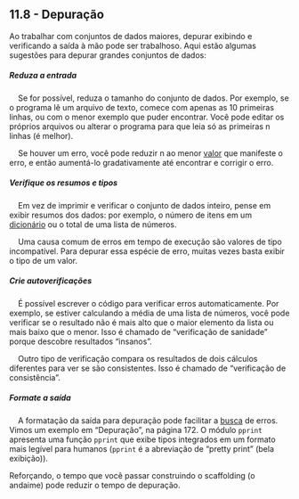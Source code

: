 ## 11.8 - Depuração

Ao trabalhar com conjuntos de dados maiores, depurar exibindo e verificando a saída à mão pode ser trabalhoso. Aqui estão algumas sugestões para depurar grandes conjuntos de dados:



##### Reduza a entrada

  &nbsp;&nbsp;&nbsp;&nbsp;Se for possível, reduza o tamanho do conjunto de dados. Por exemplo, se o programa lê um arquivo de texto, comece com apenas as 10 primeiras linhas, ou com o menor exemplo que puder encontrar. Você pode editar os próprios arquivos ou alterar o programa para que leia só as primeiras n linhas (é melhor).

  &nbsp;&nbsp;&nbsp;&nbsp;Se houver um erro, você pode reduzir n ao menor [valor](09-glossario.md#valor) que manifeste o erro, e então aumentá-lo gradativamente até encontrar e corrigir o erro.

##### Verifique os resumos e tipos

  &nbsp;&nbsp;&nbsp;&nbsp;Em vez de imprimir e verificar o conjunto de dados inteiro, pense em exibir resumos dos dados: por exemplo, o número de itens em um [dicionário](09-glossario.md#dicionário) ou o total de uma lista de números.

  &nbsp;&nbsp;&nbsp;&nbsp;Uma causa comum de erros em tempo de execução são valores de tipo incompatível. Para depurar essa espécie de erro, muitas vezes basta exibir o tipo de um valor.

##### Crie autoverificações

  &nbsp;&nbsp;&nbsp;&nbsp;É possível escrever o código para verificar erros automaticamente. Por exemplo, se estiver calculando a média de uma lista de números, você pode verificar se o resultado não é mais alto que o maior elemento da lista ou mais baixo que o menor. Isso é chamado de “verificação de sanidade” porque descobre resultados “insanos”.

  &nbsp;&nbsp;&nbsp;&nbsp;Outro tipo de verificação compara os resultados de dois cálculos diferentes para ver se são consistentes. Isso é chamado de “verificação de consistência”.

##### Formate a saída

  &nbsp;&nbsp;&nbsp;&nbsp;A formatação da saída para depuração pode facilitar a [busca](09-glossario.md#busca) de erros. Vimos um exemplo em “Depuração”, na página 172. O módulo `pprint` apresenta uma função `pprint` que exibe tipos integrados em um formato mais legível para humanos (`pprint` é a abreviação de “pretty print” (bela exibição)).



Reforçando, o tempo que você passar construindo o scaffolding (o andaime) pode reduzir o tempo de depuração.

